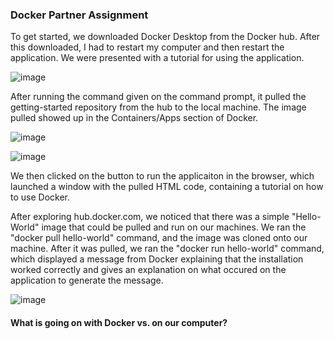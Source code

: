 ### Docker Partner Assignment
To get started, we downloaded Docker Desktop from the Docker hub. After this downloaded, I had to restart my computer and then restart the application. We were presented with a tutorial for using the application. 

![image](https://user-images.githubusercontent.com/45910317/110023815-99913d00-7cfb-11eb-9e93-01ae28dffe3e.png)

After running the command given on the command prompt, it pulled the getting-started repository from the hub to the local machine. The image pulled showed up in the Containers/Apps section of Docker.

![image](https://user-images.githubusercontent.com/45910317/110023936-bf1e4680-7cfb-11eb-8668-ba8eb3f5170f.png)

![image](https://user-images.githubusercontent.com/45910317/110024012-d5c49d80-7cfb-11eb-9a6e-287e22f49428.png)

We then clicked on the button to run the applicaiton in the browser, which launched a window with the pulled HTML code, containing a tutorial on how to use Docker.

After exploring hub.docker.com, we noticed that there was a simple "Hello-World" image that could be pulled and run on our machines. We ran the "docker pull hello-world" command, and the image was cloned onto our machine. After it was pulled, we ran the "docker run hello-world" command, which displayed a message from Docker explaining that the installation worked correctly and gives an explanation on what occured on the application to generate the message. 

![image](https://user-images.githubusercontent.com/45910317/110024740-77e48580-7cfc-11eb-94cf-64c1026be713.png)

#### What is going on with Docker vs. on our computer?


